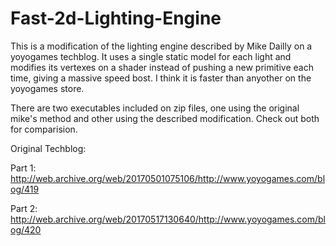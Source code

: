 # Fast-2d-Lighting-Engine
This is a modification of the lighting engine described by Mike Dailly on a yoyogames techblog. It uses a single static model for each light and modifies its vertexes on a shader instead of pushing a new primitive each time, giving a massive speed bost. I think it is faster than anyother on the yoyogames store.

There are two executables included on zip files, one using the original mike's method and other using the described modification. Check out both for comparision.

Original Techblog:

Part 1:
http://web.archive.org/web/20170501075106/http://www.yoyogames.com/blog/419

Part 2:
http://web.archive.org/web/20170517130640/http://www.yoyogames.com/blog/420
